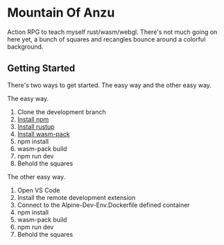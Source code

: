 # Mountain Of Anzu
Action RPG to teach myself rust/wasm/webgl. There's not much going on here yet, a bunch of squares and recangles bounce around a colorful background.

## Getting Started

There's two ways to get started. The easy way and the other easy way.

The easy way.

1. Clone the development branch
1. [Install npm](https://www.npmjs.com/get-npm)
1. [Install rustup](https://www.rust-lang.org/tools/install)
1. [Install wasm-pack](https://rustwasm.github.io/wasm-pack/installer/)
1. npm install
1. wasm-pack build
1. npm run dev
1. Behold the squares

The other easy way. 

1. Open VS Code
1. Install the remote development extension
1. Connect to the Alpine-Dev-Env.Dockerfile defined container
1. npm install
1. wasm-pack build
1. npm run dev
1. Behold the squares

<!-- ### Prerequisites

You should have nodejs

```
Give examples
```

### Installing

A step by step series of examples that tell you how to get a development env running

Say what the step will be

```
Give the example
```

And repeat

```
until finished
```

End with an example of getting some data out of the system or using it for a little demo

## Running the tests

Explain how to run the automated tests for this system

### Break down into end to end tests

Explain what these tests test and why

```
Give an example
```

### And coding style tests

Explain what these tests test and why

```
Give an example
```

## Deployment

Add additional notes about how to deploy this on a live system

## Built With

* [Dropwizard](http://www.dropwizard.io/1.0.2/docs/) - The web framework used
* [Maven](https://maven.apache.org/) - Dependency Management
* [ROME](https://rometools.github.io/rome/) - Used to generate RSS Feeds

## Contributing

Please read [CONTRIBUTING.md](https://gist.github.com/PurpleBooth/b24679402957c63ec426) for details on our code of conduct, and the process for submitting pull requests to us.

## Versioning

We use [SemVer](http://semver.org/) for versioning. For the versions available, see the [tags on this repository](https://github.com/your/project/tags). 

## Authors

* **Billie Thompson** - *Initial work* - [PurpleBooth](https://github.com/PurpleBooth)

See also the list of [contributors](https://github.com/your/project/contributors) who participated in this project.

## License

This project is licensed under the MIT License - see the [LICENSE.md](LICENSE.md) file for details

## Acknowledgments

* Hat tip to anyone whose code was used
* Inspiration
* etc -->

